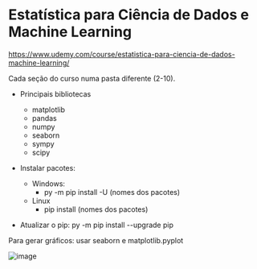 # Estatística para Ciência de Dados e Machine Learning

https://www.udemy.com/course/estatistica-para-ciencia-de-dados-machine-learning/

Cada seção do curso numa pasta diferente (2-10).

  - Principais bibliotecas
    - matplotlib
    - pandas
    - numpy
    - seaborn
    - sympy
    - scipy

- Instalar pacotes:
  - Windows:
    - py -m pip install -U (nomes dos pacotes)
  - Linux
    - pip install (nomes dos pacotes)  

- Atualizar o pip:
py -m pip install --upgrade pip



Para gerar gráficos: usar seaborn e matplotlib.pyplot

![image](https://user-images.githubusercontent.com/25599308/218214270-ac3e6e24-f052-4150-857e-77a7b211a910.png)
